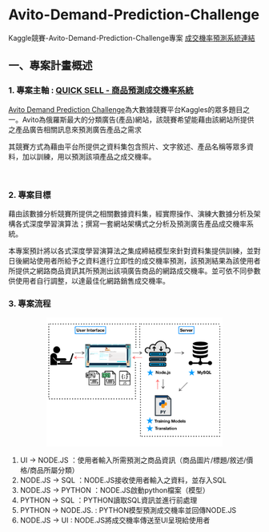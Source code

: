 # Avito-Demand-Prediction-Challenge
Kaggle競賽-Avito-Demand-Prediction-Challenge專案
 [成交機率預測系統連結](http://103-quicksell.iii.wpj.tw:1337/ "去預測看看")

## 一、專案計畫概述	

### 1. 專案主軸 : [QUICK SELL - 商品預測成交機率系統](http://103-quicksell.iii.wpj.tw:1337)

   [Avito Demand Prediction Challenge](https://www.kaggle.com/c/avito-demand-prediction)為大數據競賽平台Kaggles的眾多題目之一。Avito為俄羅斯最大的分類廣告(產品)網站，該競賽希望能藉由該網站所提供之產品廣告相關訊息來預測廣告產品之需求

  其競賽方式為藉由平台所提供之資料集包含照片、文字敘述、產品名稱等眾多資料，加以訓練，用以預測該項產品之成交機率。

<br>

### 2. 專案目標

  藉由該數據分析競賽所提供之相關數據資料集，經實際操作、演練大數據分析及架構各式深度學習演算法；撰寫一套網站架構式之分析及預測廣告產品成交機率系統。

  本專案預計將以各式深度學習演算法之集成締結模型來針對資料集提供訓練，並對日後網站使用者所給予之資料進行立即性的成交機率預測，該預測結果為該使用者所提供之網路商品資訊其所預測出該項廣告商品的網路成交機率。並可依不同參數供使用者自行調整，以達最佳化網路銷售成交機率。



### 3. 專案流程

<p align="center"> <img src="https://github.com/c1021313/Avito-Demand-Prediction-Challenge/blob/master/img/6.png" width=70%/> 
</p>

  1. UI       →   NODE.JS ：使用者輸入所需預測之商品資訊（商品圖片/標題/敘述/價格/商品所屬分類）
  2. NODE.JS  →   SQL          ：NODE.JS接收使用者輸入之資料，並存入SQL
  3. NODE.JS  →   PYTHON  ：NODE.JS啟動python檔案（模型）
  4. PYTHON   →  SQL           ：PYTHON讀取SQL資訊並進行前處理
  5. PYTHON   →  NODE.JS.   : PYTHON模型預測成交機率並回傳NODE.JS
  6. NODE.JS   →      UI           : NODE.JS將成交機率傳送至UI呈現給使用者

